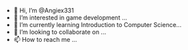 - 👋 Hi, I’m @Angiex331
- 👀 I’m interested in game development ...
- 🌱 I’m currently learning  Introduction to Computer Science...
- 💞️ I’m looking to collaborate on ...
- 📫 How to reach me ...

<!---
Angiex331/Angiex331 is a ✨ special ✨ repository because its `README.md` (this file) appears on your GitHub profile.
You can click the Preview link to take a look at your changes.
--->
